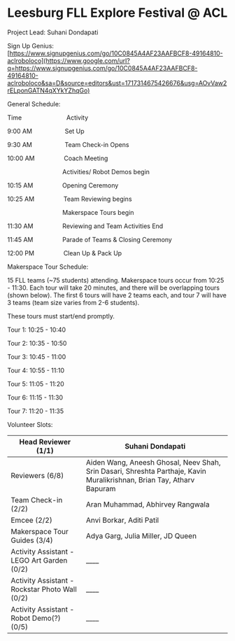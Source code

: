 Leesburg FLL Explore Festival @ ACL
===================================

Project Lead: Suhani Dondapati

Sign Up Genius: [https://www.signupgenius.com/go/10C0845A4AF23AAFBCF8-49164810-aclroboloco](https://www.google.com/url?q=https://www.signupgenius.com/go/10C0845A4AF23AAFBCF8-49164810-aclroboloco&sa=D&source=editors&ust=1717314675426676&usg=AOvVaw2rELponGATN4qXYkYZhqGo)

General Schedule:

Time                          Activity

9:00 AM                   Set Up

9:30 AM                   Team Check-in Opens

10:00 AM                 Coach Meeting

                                Activities/ Robot Demos begin

10:15 AM                 Opening Ceremony

10:25 AM                 Team Reviewing begins

                                Makerspace Tours begin

11:30 AM                 Reviewing and Team Activities End

11:45 AM                 Parade of Teams & Closing Ceremony

12:00 PM                 Clean Up & Pack Up

Makerspace Tour Schedule:

15 FLL teams (~75 students) attending. Makerspace tours occur from 10:25 - 11:30. Each tour will take 20 minutes, and there will be overlapping tours (shown below). The first 6 tours will have 2 teams each, and tour 7 will have 3 teams (team size varies from 2-6 students). 

These tours must start/end promptly.

Tour 1: 10:25 - 10:40

Tour 2: 10:35 - 10:50

Tour 3: 10:45 - 11:00

Tour 4: 10:55 - 11:10

Tour 5: 11:05 - 11:20

Tour 6: 11:15 - 11:30

Tour 7: 11:20 - 11:35

Volunteer Slots:



| Head Reviewer (1/1) | Suhani Dondapati |
| --- | --- |
| Reviewers (6/8) | Aiden Wang, Aneesh Ghosal, Neev Shah, Srin Dasari, Shreshta Parthaje, Kavin Muralikrishnan, Brian Tay, Atharv Bapuram |
| Team Check-in (2/2) | Aran Muhammad, Abhirvey Rangwala |
| Emcee (2/2) | Anvi Borkar, Aditi Patil |
| Makerspace Tour Guides (3/4) | Adya Garg, Julia Miller, JD Queen |
| Activity Assistant - LEGO Art Garden (0/2) | \_\_\_\_ |
| Activity Assistant - Rockstar Photo Wall (0/2) | \_\_\_\_ |
| Activity Assistant - Robot Demo(?) (0/5) | \_\_\_\_ |


